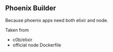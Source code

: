 Phoenix Builder
---------------

Because phoenix apps need both elixir and node.

Taken from
* c0b/elixir
* official node Dockerfile